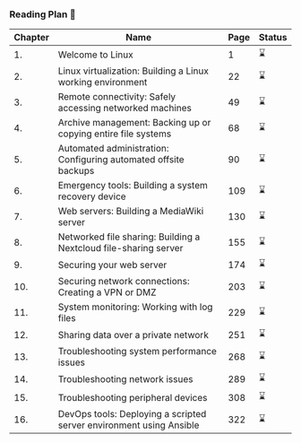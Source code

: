 ### Reading Plan 📘

|Chapter|Name|Page|Status|
|--|----|----|---------|
|1.|Welcome to Linux|1|⌛️|
|2.|Linux virtualization: Building a Linux working environment|22|⌛️|
|3.|Remote connectivity: Safely accessing networked machines|49|⌛️|
|4.|Archive management: Backing up or copying entire file systems|68|⌛️|
|5.|Automated administration: Configuring automated offsite backups|90|⌛️|
|6.| Emergency tools: Building a system recovery device|109|⌛️|
|7.|Web servers: Building a MediaWiki server|130|⌛️|
|8.|Networked file sharing: Building a Nextcloud file-sharing server|155|⌛️|
|9.| Securing your web server|174|⌛️|
|10.|Securing network connections: Creating a VPN or DMZ|203|⌛️|
|11.|System monitoring: Working with log files|229|⌛️|
|12.|Sharing data over a private network|251|⌛️|
|13.| Troubleshooting system performance issues|268|⌛️|
|14.| Troubleshooting network issues|289|⌛️|
|15.|Troubleshooting peripheral devices|308|⌛️|
|16.| DevOps tools: Deploying a scripted server environment using Ansible|322|⌛️|
